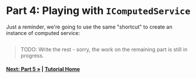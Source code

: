 # Part 4: Playing with `IComputedService`

Just a reminder, we're going to use the same "shortcut" to create an instance 
of computed service:

``` cs --editable false --region part03_createHelper --source-file Part03.cs
```

> TODO: Write the rest - sorry, the work on the remaining part is still in progress.

#### [Next: Part 5 &raquo;](./Part05.md) | [Tutorial Home](./README.md)
